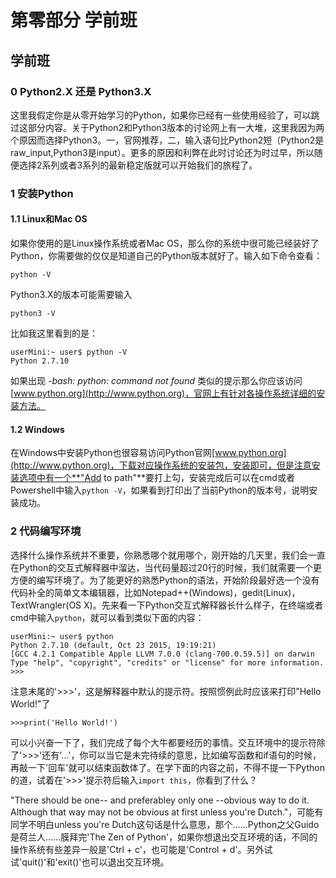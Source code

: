 # 第零部分  学前班
## 学前班
### 0 Python2.X 还是 Python3.X
 这里我假定你是从零开始学习的Python，如果你已经有一些使用经验了，可以跳过这部分内容。关于Python2和Python3版本的讨论网上有一大堆，这里我因为两个原因而选择Python3。一，官网推荐，二，输入语句比Python2短（Python2是raw_input,Python3是input）。更多的原因和利弊在此时讨论还为时过早，所以随便选择2系列或者3系列的最新稳定版就可以开始我们的旅程了。
### 1 安装Python
#### 1.1 Linux和Mac OS
 如果你使用的是Linux操作系统或者Mac OS，那么你的系统中很可能已经装好了Python，你需要做的仅仅是知道自己的Python版本就好了。输入如下命令查看：

    python -V
Python3.X的版本可能需要输入

    python3 -V
比如我这里看到的是：

    userMini:~ user$ python -V 
    Python 2.7.10
如果出现 *-bash: python: command not found* 类似的提示那么你应该访问[www.python.org](http://www.python.org)，官网上有针对各操作系统详细的安装方法。
#### 1.2 Windows
 在Windows中安装Python也很容易访问Python官网[www.python.org](http://www.python.org)，下载对应操作系统的安装包，安装即可，但是注意安装选项中有一个**"Add to path"**要打上勾，安装完成后可以在cmd或者Powershell中输入`python -V`，如果看到打印出了当前Python的版本号，说明安装成功。
### 2 代码编写环境
 选择什么操作系统并不重要，你熟悉哪个就用哪个，刚开始的几天里，我们会一直在Python的交互式解释器中溜达，当代码量超过20行的时候，我们就需要一个更方便的编写环境了。为了能更好的熟悉Python的语法，开始阶段最好选一个没有代码补全的简单文本编辑器，比如Notepad++(Windows)，gedit(Linux)，TextWrangler(OS X)。先来看一下Python交互式解释器长什么样子，在终端或者cmd中输入`python`，就可以看到类似下面的内容：

    userMini:~ user$ python
    Python 2.7.10 (default, Oct 23 2015, 19:19:21) 
    [GCC 4.2.1 Compatible Apple LLVM 7.0.0 (clang-700.0.59.5)] on darwin
    Type "help", "copyright", "credits" or "license" for more information.
    >>>
注意末尾的'>>>'，这是解释器中默认的提示符。按照惯例此时应该来打印"Hello World!"了

    >>>print('Hello World!')
可以小兴奋一下了，我们完成了每个大牛都要经历的事情。交互环境中的提示符除了'>>>'还有'...'，你可以当它是未完待续的意思，比如编写函数和if语句的时候，再敲一下'回车'就可以结束函数体了。在学下面的内容之前，不得不提一下Python的道，试着在'>>>'提示符后输入`import this`，你看到了什么？

"There should be one-- and preferabley only one --obvious way to do it. Although that way may not be obvious at first unless you're Dutch."，可能有同学不明白unless you're Dutch这句话是什么意思，那个……Python之父Guido是荷兰人……膜拜完'The Zen of Python'，如果你想退出交互环境的话，不同的操作系统有些差异一般是'Ctrl + c'，也可能是'Control + d'。另外试试'quit()'和'exit()'也可以退出交互环境。